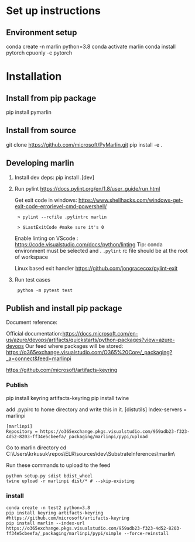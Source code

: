 # Set up instructions

## Environment setup
conda create -n marlin python=3.8
conda activate marlin
conda install pytorch cpuonly -c pytorch

# Installation

## Install from pip package
pip install pymarlin

## Install from source
git clone https://github.com/microsoft/PyMarlin.git
pip install -e .

## Developing marlin
1. Install dev deps: pip install .[dev]
1. Run pylint
    https://docs.pylint.org/en/1.8/user_guide/run.html

    Get exit code in windows: https://www.shellhacks.com/windows-get-exit-code-errorlevel-cmd-powershell/

        > pylint --rcfile .pylintrc marlin

        > $LastExitCode #make sure it's 0


    Enable linting on VScode : https://code.visualstudio.com/docs/python/linting
    Tip: conda environment must be selected and . `.pylint` rc file should be at the root of workspace

    
    Linux based exit handler
    https://github.com/jongracecox/pylint-exit

2. Run test cases
    
        python -m pytest test

## Publish and install pip package

Document reference:

Official documentation:https://docs.microsoft.com/en-us/azure/devops/artifacts/quickstarts/python-packages?view=azure-devops
Our feed where packages will be stored: https://o365exchange.visualstudio.com/O365%20Core/_packaging?_a=connect&feed=marlinpi

https://github.com/microsoft/artifacts-keyring

### Publish

pip install keyring artifacts-keyring
pip install twine



add .pypirc to home directory and write this in it.
    [distutils]
    Index-servers =
    marlinpi

    [marlinpi]
    Repository = https://o365exchange.pkgs.visualstudio.com/959adb23-f323-4d52-8203-ff34e5cbeefa/_packaging/marlinpi/pypi/upload

Go to marlin directory
    cd C:\Users\krkusuk\repos\ELR\sources\dev\SubstrateInferences\marlin\

Run these commands to upload to the feed 
    
    python setup.py sdist bdist_wheel
    twine upload -r marlinpi dist/* # --skip-existing

### install
    conda create -n test2 python=3.8
    pip install keyring artifacts-keyring #https://github.com/microsoft/artifacts-keyring
    pip install marlin --index-url https://o365exchange.pkgs.visualstudio.com/959adb23-f323-4d52-8203-ff34e5cbeefa/_packaging/marlinpi/pypi/simple --force-reinstall